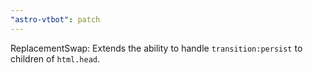 ```yaml
---
"astro-vtbot": patch
---
```


ReplacementSwap: Extends the ability to handle `transition:persist` to children of `html.head`.
